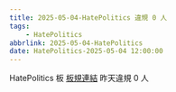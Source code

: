 ```yaml
---
title: 2025-05-04-HatePolitics 違規 0 人
tags:
    - HatePolitics
abbrlink: 2025-05-04-HatePolitics
date: HatePolitics-2025-05-04 12:00:00
---
```

HatePolitics 板 [板規連結](https://www.ptt.cc/bbs/HatePolitics/M.1617115262.A.D60.html)
昨天違規 0 人
